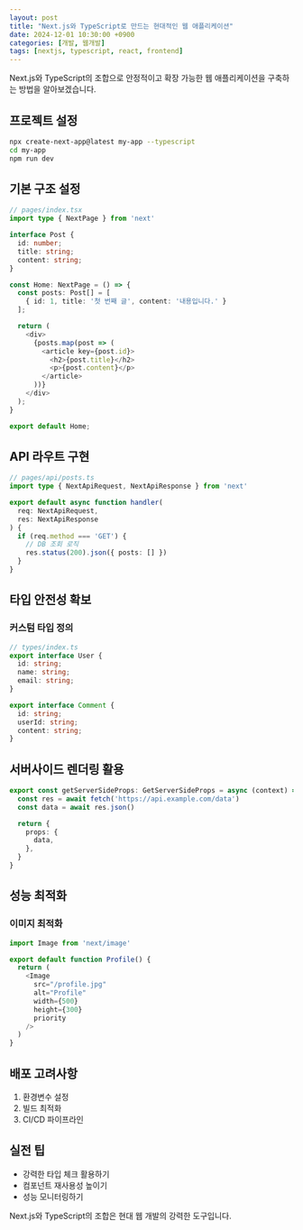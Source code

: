 ```yaml
---
layout: post
title: "Next.js와 TypeScript로 만드는 현대적인 웹 애플리케이션"
date: 2024-12-01 10:30:00 +0900
categories: [개발, 웹개발]
tags: [nextjs, typescript, react, frontend]
---
```


Next.js와 TypeScript의 조합으로 안정적이고 확장 가능한 웹 애플리케이션을 구축하는 방법을 알아보겠습니다.

## 프로젝트 설정

```bash
npx create-next-app@latest my-app --typescript
cd my-app
npm run dev
```

## 기본 구조 설정

```typescript
// pages/index.tsx
import type { NextPage } from 'next'

interface Post {
  id: number;
  title: string;
  content: string;
}

const Home: NextPage = () => {
  const posts: Post[] = [
    { id: 1, title: '첫 번째 글', content: '내용입니다.' }
  ];

  return (
    <div>
      {posts.map(post => (
        <article key={post.id}>
          <h2>{post.title}</h2>
          <p>{post.content}</p>
        </article>
      ))}
    </div>
  );
}

export default Home;
```

## API 라우트 구현

```typescript
// pages/api/posts.ts
import type { NextApiRequest, NextApiResponse } from 'next'

export default async function handler(
  req: NextApiRequest,
  res: NextApiResponse
) {
  if (req.method === 'GET') {
    // DB 조회 로직
    res.status(200).json({ posts: [] })
  }
}
```

## 타입 안전성 확보

### 커스텀 타입 정의
```typescript
// types/index.ts
export interface User {
  id: string;
  name: string;
  email: string;
}

export interface Comment {
  id: string;
  userId: string;
  content: string;
}
```

## 서버사이드 렌더링 활용

```typescript
export const getServerSideProps: GetServerSideProps = async (context) => {
  const res = await fetch('https://api.example.com/data')
  const data = await res.json()

  return {
    props: {
      data,
    },
  }
}
```

## 성능 최적화

### 이미지 최적화
```typescript
import Image from 'next/image'

export default function Profile() {
  return (
    <Image
      src="/profile.jpg"
      alt="Profile"
      width={500}
      height={300}
      priority
    />
  )
}
```

## 배포 고려사항

1. 환경변수 설정
2. 빌드 최적화
3. CI/CD 파이프라인

## 실전 팁

- 강력한 타입 체크 활용하기
- 컴포넌트 재사용성 높이기
- 성능 모니터링하기

Next.js와 TypeScript의 조합은 현대 웹 개발의 강력한 도구입니다.
